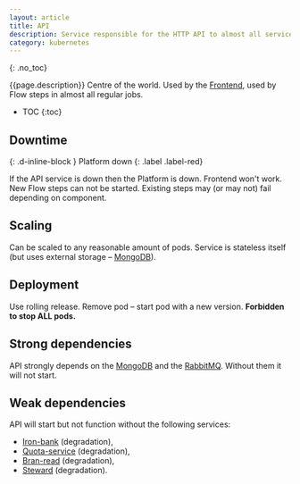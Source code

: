 ```yaml
---
layout: article
title: API
description: Service responsible for the HTTP API to almost all services.
category: kubernetes
---
```


{: .no_toc}

{{page.description}} Centre of the world. Used by the [Frontend](/on-premises/kubernetes/frontend), used by Flow steps
in almost all regular jobs.

- TOC
{:toc}

## Downtime
{: .d-inline-block }
Platform down
{: .label .label-red}

If the API service is down then the Platform is down. Frontend won't work. New
Flow steps can not be started. Existing steps may (or may not) fail depending on component.

## Scaling

Can be scaled to any reasonable amount of pods. Service is stateless itself (but
uses external storage – [MongoDB](/on-premises/mongodb)).

## Deployment

Use rolling release. Remove pod – start pod with a new version. **Forbidden to stop ALL pods.**

## Strong dependencies

API strongly depends on the [MongoDB](/on-premises/mongodb) and the [RabbitMQ](/on-premises/rabbitmq).
Without them it will not start.

## Weak dependencies

API will start but not function without the following services:

*   [Iron-bank](/on-premises/kubernetes/iron-bank) (degradation),
*   [Quota-service](/on-premises/kubernetes/quota) (degradation),
*   [Bran-read](/on-premises/kubernetes/bran-read) (degradation),
*   [Steward](/on-premises/kubernetes/steward) (degradation).
